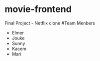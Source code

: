 # movie-frontend
Final Project - Netflix clone
#Team Menbers
- Elmer
- Jouke
- Sunny
- Kacem
- Mari

